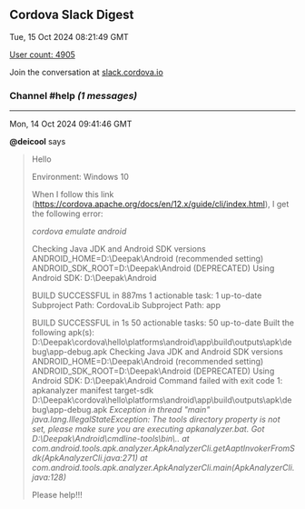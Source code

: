 ## Cordova Slack Digest
Tue, 15 Oct 2024 08:21:49 GMT

[User count: 4905](https://cordova.slack.com/)


Join the conversation at [slack.cordova.io](http://slack.cordova.io/)

### __Channel #help__ _(1 messages)_
---

Mon, 14 Oct 2024 09:41:46 GMT

__@deicool__ says 
> Hello
> 
> Environment: Windows 10
> 
> When I follow this link (<https://cordova.apache.org/docs/en/12.x/guide/cli/index.html>), I get the following error:
> 
> *cordova emulate android*
> 
> Checking Java JDK and Android SDK versions
> ANDROID_HOME=D:\Deepak\Android (recommended setting)
> ANDROID_SDK_ROOT=D:\Deepak\Android (DEPRECATED)
> Using Android SDK: D:\Deepak\Android
> 
> BUILD SUCCESSFUL in 887ms
> 1 actionable task: 1 up-to-date
> Subproject Path: CordovaLib
> Subproject Path: app
> 
> BUILD SUCCESSFUL in 1s
> 50 actionable tasks: 50 up-to-date
> Built the following apk(s):
>         D:\Deepak\cordova\hello\platforms\android\app\build\outputs\apk\debug\app-debug.apk
> Checking Java JDK and Android SDK versions
> ANDROID_HOME=D:\Deepak\Android (recommended setting)
> ANDROID_SDK_ROOT=D:\Deepak\Android (DEPRECATED)
> Using Android SDK: D:\Deepak\Android
> Command failed with exit code 1: apkanalyzer manifest target-sdk D:\Deepak\cordova\hello\platforms\android\app\build\outputs\apk\debug\app-debug.apk
> *Exception in thread "main" java.lang.IllegalStateException: The tools directory property is not set, please make sure you are executing apkanalyzer.bat. Got D:\Deepak\Android\cmdline-tools\bin\\..*
>         *at com.android.tools.apk.analyzer.ApkAnalyzerCli.getAaptInvokerFromSdk(ApkAnalyzerCli.java:271)*
>         *at com.android.tools.apk.analyzer.ApkAnalyzerCli.main(ApkAnalyzerCli.java:128)*
> 
> Please help!!!
> 
